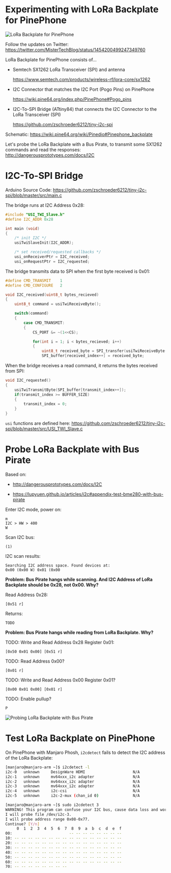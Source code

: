# Experimenting with LoRa Backplate for PinePhone

![LoRa Backplate for PinePhone](https://lupyuen.github.io/images/pinephone-lora.jpg)

Follow the updates on Twitter: https://twitter.com/MisterTechBlog/status/1454200499247349760

LoRa Backplate for PinePhone consists of...

-   Semtech SX1262 LoRa Transceiver (SPI) and antenna

    https://www.semtech.com/products/wireless-rf/lora-core/sx1262

-   I2C Connector that matches the I2C Port (Pogo Pins) on PinePhone

    https://wiki.pine64.org/index.php/PinePhone#Pogo_pins

-   I2C-To-SPI Bridge (ATtiny84) that connects the I2C Connector to the LoRa Transceiver (SPI)

    https://github.com/zschroeder6212/tiny-i2c-spi

Schematic: https://wiki.pine64.org/wiki/Pinedio#Pinephone_backplate

Let's probe the LoRa Backplate with a Bus Pirate, to transmit some SX1262 commands and read the responses: http://dangerousprototypes.com/docs/I2C

# I2C-To-SPI Bridge

Arduino Source Code: https://github.com/zschroeder6212/tiny-i2c-spi/blob/master/src/main.c

The bridge runs at I2C Address 0x28:

```c
#include "USI_TWI_Slave.h"
#define I2C_ADDR 0x28

int main (void)
{   
    /* init I2C */
    usiTwiSlaveInit(I2C_ADDR);

    /* set received/requested callbacks */
    usi_onReceiverPtr = I2C_received;
    usi_onRequestPtr = I2C_requested;
```

The bridge transmits data to SPI when the first byte received is 0x01:

```c
#define CMD_TRANSMIT    1
#define CMD_CONFIGURE   2

void I2C_received(uint8_t bytes_recieved)
{
    uint8_t command = usiTwiReceiveByte();

    switch(command)
    {
        case CMD_TRANSMIT:
        {
            CS_PORT &= ~(1<<CS);

            for(int i = 1; i < bytes_recieved; i++)
            {
                uint8_t received_byte = SPI_transfer(usiTwiReceiveByte());
                SPI_buffer[received_index++] = received_byte;
```

When the bridge receives a read command, it returns the bytes received from SPI:

```c
void I2C_requested()
{
    usiTwiTransmitByte(SPI_buffer[transmit_index++]);
    if(transmit_index >= BUFFER_SIZE)
    {
        transmit_index = 0;
    }
}
```

`usi` functions are defined here: https://github.com/zschroeder6212/tiny-i2c-spi/blob/master/src/USI_TWI_Slave.c

# Probe LoRa Backplate with Bus Pirate

Based on:

-   http://dangerousprototypes.com/docs/I2C

-   https://lupyuen.github.io/articles/i2c#appendix-test-bme280-with-bus-pirate

Enter I2C mode, power on:

```text
m
I2C > HW > 400
W
```

Scan I2C bus:

```text
(1)
```

I2C scan results:

```text
Searching I2C address space. Found devices at:
0x00 (0x00 W) 0x01 (0x00
```

__Problem: Bus Pirate hangs while scanning. And I2C Address of LoRa Backplate should be 0x28, not 0x00. Why?__

Read Address 0x28:

```text
[0x51 r]
```

Returns:

```text
TODO
```

__Problem: Bus Pirate hangs while reading from LoRa Backplate. Why?__

TODO: Write and Read Address 0x28 Register 0x01:

```text
[0x50 0x01 0x00] [0x51 r]
```

TODO: Read Address 0x00?
```text
[0x01 r]
```

TODO: Write and Read Address 0x00 Register 0x01?

```text
[0x00 0x01 0x00] [0x01 r]
```

TODO: Enable pullup?

```text
P
```

![Probing LoRa Backplate with Bus Pirate](https://lupyuen.github.io/images/pinephone-probe.jpg)

# Test LoRa Backplate on PinePhone

On PinePhone with Manjaro Phosh, `i2cdetect` fails to detect the I2C address of the LoRa Backplate:

```bash
[manjaro@manjaro-arm ~]$ i2cdetect -l
i2c-0	unknown   	DesignWare HDMI                 	N/A
i2c-1	unknown   	mv64xxx_i2c adapter             	N/A
i2c-2	unknown   	mv64xxx_i2c adapter             	N/A
i2c-3	unknown   	mv64xxx_i2c adapter             	N/A
i2c-4	unknown   	i2c-csi                         	N/A
i2c-5	unknown   	i2c-2-mux (chan_id 0)           	N/A

[manjaro@manjaro-arm ~]$ sudo i2cdetect 3
WARNING! This program can confuse your I2C bus, cause data loss and worse!
I will probe file /dev/i2c-3.
I will probe address range 0x08-0x77.
Continue? [Y/n]
     0  1  2  3  4  5  6  7  8  9  a  b  c  d  e  f
00:                         -- -- -- -- -- -- -- --
10: -- -- -- -- -- -- -- -- -- -- -- -- -- -- -- --
20: -- -- -- -- -- -- -- -- -- -- -- -- -- -- -- --
30: -- -- -- -- -- -- -- -- -- -- -- -- -- -- -- --
40: -- -- -- -- -- -- -- -- -- -- -- -- -- -- -- --
50: -- -- -- -- -- -- -- -- -- -- -- -- -- -- -- --
60: -- -- -- -- -- -- -- -- -- -- -- -- -- -- -- --
70: -- -- -- -- -- -- -- --
```
